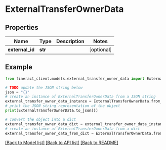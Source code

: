 # ExternalTransferOwnerData


## Properties

Name | Type | Description | Notes
------------ | ------------- | ------------- | -------------
**external_id** | **str** |  | [optional] 

## Example

```python
from fineract_client.models.external_transfer_owner_data import ExternalTransferOwnerData

# TODO update the JSON string below
json = "{}"
# create an instance of ExternalTransferOwnerData from a JSON string
external_transfer_owner_data_instance = ExternalTransferOwnerData.from_json(json)
# print the JSON string representation of the object
print(ExternalTransferOwnerData.to_json())

# convert the object into a dict
external_transfer_owner_data_dict = external_transfer_owner_data_instance.to_dict()
# create an instance of ExternalTransferOwnerData from a dict
external_transfer_owner_data_from_dict = ExternalTransferOwnerData.from_dict(external_transfer_owner_data_dict)
```
[[Back to Model list]](../README.md#documentation-for-models) [[Back to API list]](../README.md#documentation-for-api-endpoints) [[Back to README]](../README.md)


